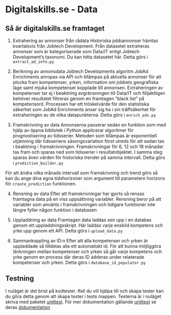 # Digitalskills.se - Data

## Så är digitalskills.se framtaget
1. Extrahering av annonser från rådata
Historiska jobbannonser hämtas kvartalsvis från Jobtech Development. Från datasetet extraheras annonser som är kategoriserade som Data/IT enligt Jobtech Development’s taxonomi. Du kan hitta datasetet här. Detta görs i `extract_ad_info.py`

2. Berikning av annonsdata
Jobtech Developments algoritm JobAd Enrichments anropas via API och tillämpas på aktuella annonser för att plocka fram kompetenser, yrken, information om jobbets geografiska läge samt mjuka kompetenser kopplade till annonsen. Extraheringen av kompetenser tar ej i beaktning avgränsningen till Data/IT och följaktligen behöver resultatet filtreras genom en framtagen ”black list” på kompetensord. Processen har ett tröskelvärde för den statistiska säkerhet som JobAd Enrichments anser sig ha i sin träffsäkerhet för extraheringen av de olika datapunkterna. Detta görs i `enrich_ads.py`

3. Framskrivning av data
Annonserna passerar sedan en funktion som med hjälp av öppna bibliotek i Python applicerar algoritmer för prognostisering av tidsserier. Metoden som tillämpas är exponentiell utjämning där tidsseriens säsongsvariation först utreds för att sedan tas i beaktning i framskrivningen. Framskrivningar för 6, 12 och 18 månader tas fram och sparas ned som tidsserier i resultatobjektet. I samma steg sparas även värden för historiska trender på samma intervall. Detta görs i `prediction_builder.py`

För att ändra vilka månads intervall som framskrivning och trend görs så kan du ange dina egna tidshorizoner som argument till parametern horizons för `create_prediction` funktionen.

4. Rensning av data
Efter att framskrivningar har gjorts så rensas framtagna data på en viss uppsättning variabler. Rensning beror på att variabler som använts i framskrivningen och tidigare funktioner inte längre fyller någon funktion i databasen


5. Uppladdning av data
Framtagen data laddas sen upp i en databas genom ett uppladdningsskript. Här laddas varje enskild kompetens och yrke upp genom ett API. Detta görs i `upload_data.py`

6. Sammankoppling av ID:n
Efter att alla kompetenser och yrken är uppladdade så tilldelas alla ett automatiskt id. För att kunna möjliggöra länkningen mellan kompetenser och yrken så går varje kompetens och yrke genom en process där deras ID adderas under relaterade kompetenser och yrken. Detta görs i `database_id_populator.py`

## Testning
I nuläget är det brist på kodtester. Ifall du vill hjälpa till och skapa tester kan du göra detta genom att skapa tester i tests mappen. Testerna är i nuläget skriva med paketet [unittest](https://docs.python.org/3/library/unittest.html). För mer dokumentation gällande [unittest](https://docs.python.org/3/library/unittest.html) se deras [dokumentation](https://docs.python.org/3/library/unittest.html)
